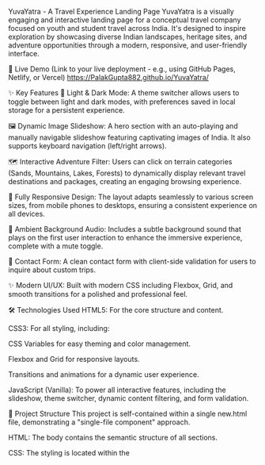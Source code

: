 YuvaYatra - A Travel Experience Landing Page
YuvaYatra is a visually engaging and interactive landing page for a conceptual travel company focused on youth and student travel across India. It's designed to inspire exploration by showcasing diverse Indian landscapes, heritage sites, and adventure opportunities through a modern, responsive, and user-friendly interface.

🚀 Live Demo
(Link to your live deployment - e.g., using GitHub Pages, Netlify, or Vercel)
https://PalakGupta882.github.io/YuvaYatra/

✨ Key Features
🎨 Light & Dark Mode: A theme switcher allows users to toggle between light and dark modes, with preferences saved in local storage for a persistent experience.

🖼️ Dynamic Image Slideshow: A hero section with an auto-playing and manually navigable slideshow featuring captivating images of India. It also supports keyboard navigation (left/right arrows).

🗺️ Interactive Adventure Filter: Users can click on terrain categories (Sands, Mountains, Lakes, Forests) to dynamically display relevant travel destinations and packages, creating an engaging browsing experience.

📱 Fully Responsive Design: The layout adapts seamlessly to various screen sizes, from mobile phones to desktops, ensuring a consistent experience on all devices.

🎵 Ambient Background Audio: Includes a subtle background sound that plays on the first user interaction to enhance the immersive experience, complete with a mute toggle.

📧 Contact Form: A clean contact form with client-side validation for users to inquire about custom trips.

✨ Modern UI/UX: Built with modern CSS including Flexbox, Grid, and smooth transitions for a polished and professional feel.

🛠️ Technologies Used
HTML5: For the core structure and content.

CSS3: For all styling, including:

CSS Variables for easy theming and color management.

Flexbox and Grid for responsive layouts.

Transitions and animations for a dynamic user experience.

JavaScript (Vanilla): To power all interactive features, including the slideshow, theme switcher, dynamic content filtering, and form validation.

📂 Project Structure
This project is self-contained within a single new.html file, demonstrating a "single-file component" approach.

HTML: The body contains the semantic structure of all sections.

CSS: The styling is located within the <style> tags in the document's <head>.

JavaScript: All the interactive logic is contained within the <script> tag at the end of the <body>.

🚀 How to Use
To run this project locally, simply:

Clone the repository:

Bash

git clone 
https://github.com/PalakGupta882/YuvaYatra.git
Navigate to the project directory.

Open the new.html file in your favorite web browser.

